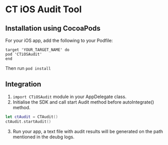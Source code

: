 # CT iOS Audit Tool 

## Installation using CocoaPods

For your iOS app, add the following to your Podfile:

```
target 'YOUR_TARGET_NAME' do
pod 'CTiOSAudit'
end
```

Then run `pod install`

## Integration

1. `import CTiOSAudit` module in your AppDelegate class. 
2. Initialise the SDK and call start Audit method before autoIntegrate() method.

```swift
let ctAudit = CTAudit()
ctAudit.startAudit()
```
3. Run your app, a text file with audit results will be generated on the path mentioned in the deubg logs.
